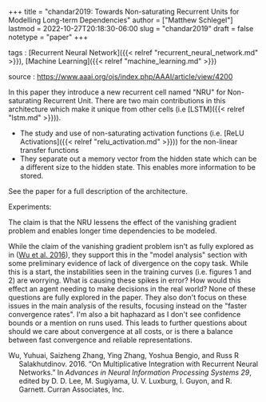 +++
title = "chandar2019: Towards Non-saturating Recurrent Units for Modelling Long-term Dependencies"
author = ["Matthew Schlegel"]
lastmod = 2022-10-27T20:18:30-06:00
slug = "chandar2019"
draft = false
notetype = "paper"
+++

tags
: [Recurrent Neural Network]({{< relref "recurrent_neural_network.md" >}}), [Machine Learning]({{< relref "machine_learning.md" >}})

source
: <https://www.aaai.org/ojs/index.php/AAAI/article/view/4200>

In this paper they introduce a new recurrent cell named "NRU" for Non-saturating Recurrent Unit. There are two main contributions in this architecture which make it unique from other cells (i.e [LSTM]({{< relref "lstm.md" >}})).

-   The study and use of non-saturating activation functions (i.e. [ReLU Activations]({{< relref "relu_activation.md" >}})) for the non-linear transfer functions
-   They separate out a memory vector from the hidden state which can be a different size to the hidden state. This enables more information to be stored.

See the paper for a full description of the architecture.

Experiments:

The claim is that the NRU lessens the effect of the vanishing gradient problem and enables longer time dependencies to be modeled.

While the claim of the vanishing gradient problem isn't as fully explored as in (<a href="#citeproc_bib_item_1">Wu et al. 2016</a>), they support this in the "model analysis" section with some preliminary evidence of lack of divergence on the copy task. While this is a start, the instabilities seen in the training curves (i.e. figures 1 and 2) are worrying. What is causing these spikes in error? How would this effect an agent needing to make decisions in the real world? None of these questions are fully explored in the paper. They also don't focus on these issues in the main analysis of the results, focusing instead on the "faster convergence rates". I'm also a bit haphazard as I don't see confidence bounds or a mention on runs used. This leads to further questions about should we care about convergence at all costs, or is there a balance between fast convergence and reliable representations.



<style>.csl-entry{text-indent: -1.5em; margin-left: 1.5em;}</style><div class="csl-bib-body">
  <div class="csl-entry"><a id="citeproc_bib_item_1"></a>Wu, Yuhuai, Saizheng Zhang, Ying Zhang, Yoshua Bengio, and Russ R Salakhutdinov. 2016. “On Multiplicative Integration with Recurrent Neural Networks.” In <i>Advances in Neural Information Processing Systems 29</i>, edited by D. D. Lee, M. Sugiyama, U. V. Luxburg, I. Guyon, and R. Garnett. Curran Associates, Inc.</div>
</div>
